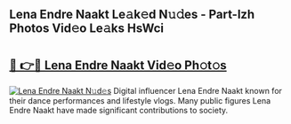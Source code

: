 ## Lena Endre Naakt Le𝚊k𝚎d N𝚞𝚍es - Part-lzh Photos Vid𝚎o Le𝚊ks HsWci

# <h2><a href="http://fb7qcn.evod.top/?m=Lena+Endre+Naakt">🔗 👉🔴 Lena Endre Naakt Vid𝚎o Ph𝚘t𝚘s</a></h2>

[![Lena Endre Naakt N𝚞d𝚎s](https://i.imgur.com/8V9OHl7.gif)](http://fb7qcn.evod.top/?m=Lena+Endre+Naakt)
Digital influencer Lena Endre Naakt known for their dance performances and lifestyle vlogs. Many public figures Lena Endre Naakt have made significant contributions to society. 
